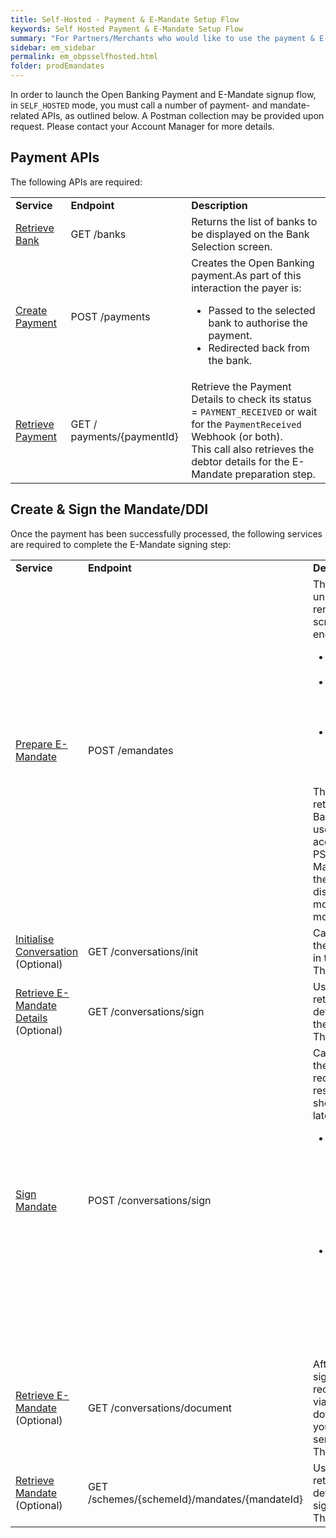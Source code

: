 ```yaml
---
title: Self-Hosted - Payment & E-Mandate Setup Flow
keywords: Self Hosted Payment & E-Mandate Setup Flow
summary: "For Partners/Merchants who would like to use the payment & E-Mandate setup flow, using their own User Interface, this section describes the APIs required."
sidebar: em_sidebar
permalink: em_obpsselfhosted.html
folder: prodEmandates
---
```


In order to launch the Open Banking Payment and E-Mandate signup flow, in `SELF_HOSTED` mode, you must call a number of payment- and mandate-related APIs, as outlined below.
A Postman collection may be provided upon request. Please contact your Account Manager for more details.

## Payment APIs

The following APIs are required:


<table style="width: 100%">
  <tbody>
    <tr>
      <td><strong>Service</strong></td>
      <td><strong>Endpoint</strong></td>
      <td><strong>Description</strong></td>      
    </tr>
    <tr>
    <td><a href= "ob_getbank.html">Retrieve Bank</a></td>
      <td>GET /banks</td>
      <td>Returns the list of banks to be displayed on the Bank Selection screen.</td>      
    </tr>
    <tr>
    <td><a href= "ob_createpayment.html">Create Payment</a></td>
      <td>POST /payments</td>
      <td>Creates the Open Banking payment.As part of this interaction the payer is:
      <uL>
      <li>Passed to the selected bank to authorise the payment.</li>
      <li>Redirected back from the bank.</li>
      </uL>
      </td>
    </tr>
    <tr>
    <td><a href= "ob_retrievepayment.html">Retrieve Payment</a></td>
      <td>GET / payments/{paymentId}</td>
      <td>Retrieve the Payment Details to check its status = <code class="highlighter-rouge">PAYMENT_RECEIVED</code> or wait for the <code class="highlighter-rouge">PaymentReceived</code> Webhook (or both).
      <br/>
      This call also retrieves the debtor details for the E-Mandate preparation step.</td>      
    </tr>

  </tbody>
</table>


## Create & Sign the Mandate/DDI

Once the payment has been successfully processed, the following services are required to complete the E-Mandate signing step:


<table style="width: 100%">
  <tbody>
    <tr>
      <td><strong>Service</strong></td>
      <td><strong>Endpoint</strong></td>
      <td><strong>Description</strong></td>      
    </tr>
    <tr>
    <td><a href= "em_prepare.html">Prepare E-Mandate</a></td>
      <td>POST /emandates</td>
      <td>This request returns a unique token used to render the E-Mandate screen. The Token encapsulates:
        <ul>
        <li>The Merchant configurations</li>
        <li>Merchant-specific details (Creditor Scheme ID, Scheme Type, etc.)</li>
        <li>Payer details (Address details, phone details, email, etc.)</li>
        </ul>
        The account details retrieved from the Open Banking payment are used to pre-populate the account details when the PSU goes to sign the E-Mandates. Note that these details are displayed in read-only mode, the user cannot modify the details.
        </td>      
    </tr>
    <tr>
    <td><a href= "em_init.html">Initialise Conversation</a> (Optional)
</td>
      <td>GET /conversations/init</td>
      <td>Call this service to see the next available steps in the conversation.
      <br/>This is an optional step.
        </td>      
    </tr>
      <tr>
    <td><a href= "em_sign.html#get-conversationsign">Retrieve E-Mandate Details</a> (Optional)
</td>
      <td>GET /conversations/sign</td>
      <td>Use this service to retrieve the E-Mandate details to be rendered for the payer to sign.
      <br/>This is an optional step.
        </td>      
    </tr>
     <tr>
    <td><a href= "em_sign.html#post-conversationsign">Sign Mandate</a>
</td>
      <td>POST /conversations/sign</td>
      <td>Call this service to sign the Mandate. This step is required. Certain response elements should be stored for use later.
      <ul>
      <li>The encodedMandateId and encodedSchemeId are required to build the URI where you can retrieve your Signed Mandate details. </li>
      <li>You will also need this for matching of the <code class="highlighter-rouge">MandateElectonicSign</code> notification (if you have enabled the <a href ="em_whmandsignature.html">Mandate Signature</a> Webhook.</li>
      </ul>     
        </td>      
    </tr>
     <tr>
    <td><a href= "em_retrieve_doc.html">Retrieve E-Mandate</a> (Optional)
</td>
      <td>GET /conversations/document</td>
      <td>After the E-Mandate is signed the PSU may receive a Mandate PDF via E-Mail. If you want to download the PDF for your records use this service.
      <br/>This step is optional     
        </td>      
    </tr>
     <tr>
    <td><a href= "np_retrievemandate.html">Retrieve Mandate</a> (Optional)
</td>
      <td>GET /schemes/{schemeId}/mandates/{mandateId}</td>
      <td>Use this service to retrieve the mandate details after it has been signed.
      <br/>This step is optional     
        </td>      
    </tr>

  </tbody>
</table>
